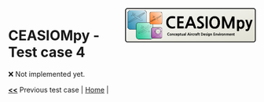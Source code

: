 <img align="right" height="70" src="../../documents/logos/CEASIOMpy_banner_main.png">

# CEASIOMpy - Test case 4

:x: Not implemented yet.

[**<<**](../test_case_3/README.md) Previous test case | [Home](../../README.md#test-cases) |
